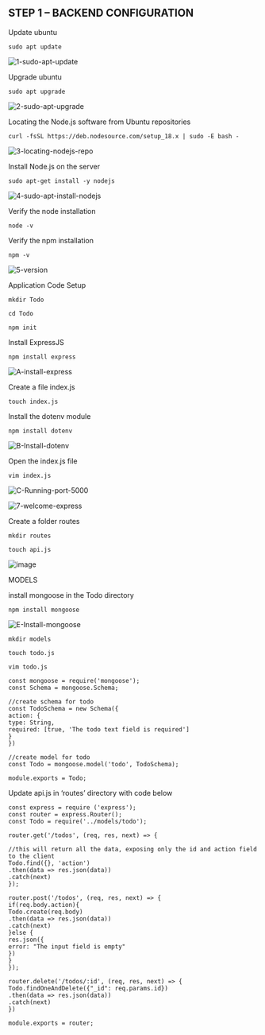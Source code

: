 ## STEP 1 – BACKEND CONFIGURATION

Update ubuntu

`sudo apt update`

![1-sudo-apt-update](https://user-images.githubusercontent.com/85305109/180265629-62cab46d-f400-4c94-9347-85a11ef39143.jpg)


Upgrade ubuntu

`sudo apt upgrade`

![2-sudo-apt-upgrade](https://user-images.githubusercontent.com/85305109/180265928-bf232843-950e-4c42-8c90-21ccd95d894a.jpg)


Locating the Node.js software from Ubuntu repositories

`curl -fsSL https://deb.nodesource.com/setup_18.x | sudo -E bash -`

![3-locating-nodejs-repo](https://user-images.githubusercontent.com/85305109/180265999-6b203b13-17d1-4809-9196-6acc57c231dd.jpg)


Install Node.js on the server

`sudo apt-get install -y nodejs`

![4-sudo-apt-install-nodejs](https://user-images.githubusercontent.com/85305109/180266162-ba5a3a09-ceb9-49bc-a3a2-17a15af60256.jpg)



Verify the node installation

`node -v`

Verify the npm installation

`npm -v` 

![5-version](https://user-images.githubusercontent.com/85305109/180266422-c8f7de8a-454e-4224-be03-dffc592b520d.jpg)


Application Code Setup

`mkdir Todo`

`cd Todo`

`npm init`



Install ExpressJS

`npm install express`

![A-install-express](https://user-images.githubusercontent.com/85305109/180272619-6a7fd32b-b7f4-40d4-b3b1-e8f7abbde436.jpg)



Create a file index.js 

`touch index.js`



Install the dotenv module

`npm install dotenv`

![B-Install-dotenv](https://user-images.githubusercontent.com/85305109/180272692-5a216bcc-70a6-45bd-a16c-ecf69e3c6e2f.jpg)



Open the index.js file 

`vim index.js`


![C-Running-port-5000](https://user-images.githubusercontent.com/85305109/180273339-a7ef92d0-e22c-4a4a-a245-5538e799091d.jpg)


![7-welcome-express](https://user-images.githubusercontent.com/85305109/180278766-fe2cfcc0-03be-44fe-b982-3ef82aeebc13.jpg)


 Create a folder routes

`mkdir routes`

`touch api.js`


![image](https://user-images.githubusercontent.com/85305109/180279933-cdb18fd0-f503-4572-a957-029d6d37c85f.png)


MODELS


install mongoose in the Todo directory

`npm install mongoose`

![E-Install-mongoose](https://user-images.githubusercontent.com/85305109/180286108-c2f1e6de-bc10-4ba3-910b-177d7c277c3f.jpg)


`mkdir models`

`touch todo.js`

`vim todo.js`

```
const mongoose = require('mongoose');
const Schema = mongoose.Schema;

//create schema for todo
const TodoSchema = new Schema({
action: {
type: String,
required: [true, 'The todo text field is required']
}
})

//create model for todo
const Todo = mongoose.model('todo', TodoSchema);

module.exports = Todo;

```

Update api.js in ‘routes’ directory with code below

```
const express = require ('express');
const router = express.Router();
const Todo = require('../models/todo');

router.get('/todos', (req, res, next) => {

//this will return all the data, exposing only the id and action field to the client
Todo.find({}, 'action')
.then(data => res.json(data))
.catch(next)
});

router.post('/todos', (req, res, next) => {
if(req.body.action){
Todo.create(req.body)
.then(data => res.json(data))
.catch(next)
}else {
res.json({
error: "The input field is empty"
})
}
});

router.delete('/todos/:id', (req, res, next) => {
Todo.findOneAndDelete({"_id": req.params.id})
.then(data => res.json(data))
.catch(next)
})

module.exports = router;

```


